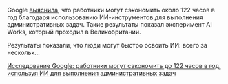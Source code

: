 <!--2025-04-27 12:58:02-->
<div class="yb">
  <div class="rss habr"><p>Google <a href="https://blog.google/around-the-globe/google-europe/united-kingdom/ais-potential-to-tackle-the-uks-productivity-puzzle/" rel="noopener noreferrer nofollow">выяснила</a>, что работники могут сэкономить около 122 часов в год благодаря использованию ИИ-инструментов для выполнения административных задач. Такие результаты показал эксперимент AI Works, который проходил в Великобритании.</p><p>Результаты показали, что люди могут быстро освоить ИИ: всего за нескольк... <p class="titl"><a href="https://habr.com/ru/news/904858/?utm_source=habrahabr&utm_medium=rss&utm_campaign=904858">Исследование Google: работники могут сэкономить до 122 часов в год, используя ИИ для выполнения административных задач</a></p></div>
</div>
